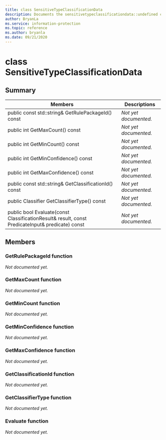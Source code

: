 ```yaml
---
title: class SensitiveTypeClassificationData 
description: Documents the sensitivetypeclassificationdata::undefined class of the Microsoft Information Protection (MIP) SDK.
author: BryanLa
ms.service: information-protection
ms.topic: reference
ms.author: bryanla
ms.date: 09/21/2020
---
```


# class SensitiveTypeClassificationData 
  
## Summary
 Members                        | Descriptions                                
--------------------------------|---------------------------------------------
public const std::string& GetRulePackageId() const  | _Not yet documented._
public int GetMaxCount() const  | _Not yet documented._
public int GetMinCount() const  | _Not yet documented._
public int GetMinConfidence() const  | _Not yet documented._
public int GetMaxConfidence() const  | _Not yet documented._
public const std::string& GetClassificationId() const  | _Not yet documented._
public Classifier GetClassifierType() const  | _Not yet documented._
public bool Evaluate(const ClassificationResult& result, const PredicateInput& predicate) const  | _Not yet documented._
  
## Members
  
### GetRulePackageId function
_Not documented yet._

  
### GetMaxCount function
_Not documented yet._

  
### GetMinCount function
_Not documented yet._

  
### GetMinConfidence function
_Not documented yet._

  
### GetMaxConfidence function
_Not documented yet._

  
### GetClassificationId function
_Not documented yet._

  
### GetClassifierType function
_Not documented yet._

  
### Evaluate function
_Not documented yet._
